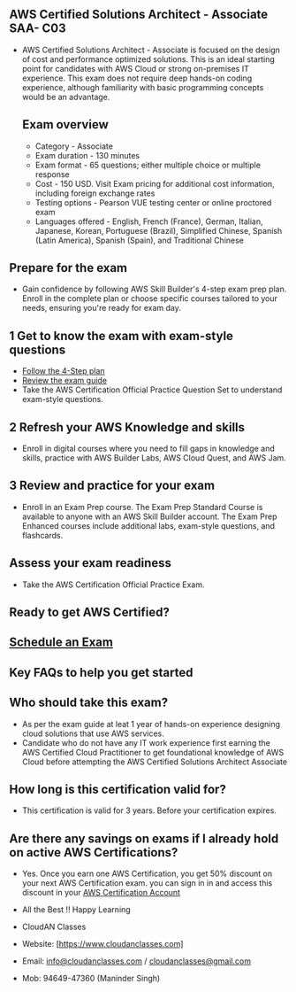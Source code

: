 ## AWS Certified Solutions Architect - Associate SAA- C03

- AWS Certified Solutions Architect - Associate is focused on the design of cost and performance optimized solutions. This is an ideal starting point for candidates with AWS Cloud or strong on-premises IT experience. This exam does not 
  require deep hands-on coding experience, although familiarity with basic programming concepts would be an advantage.

  ## Exam overview

   - Category - Associate
   - Exam duration - 130 minutes
   - Exam format - 65 questions; either multiple choice or multiple response
   - Cost - 150 USD. Visit Exam pricing for additional cost information, including foreign exchange rates
   - Testing options - Pearson VUE testing center or online proctored exam
   - Languages offered - English, French (France), German, Italian, Japanese, Korean, Portuguese (Brazil), Simplified Chinese, Spanish (Latin America), Spanish (Spain), and Traditional Chinese


## Prepare for the exam

   - Gain confidence by following AWS Skill Builder's 4-step exam prep plan. Enroll in the complete plan or choose specific courses tailored to your needs, ensuring you're ready for exam day.

## 1 Get to know the exam with exam-style questions

   - [Follow the 4-Step plan](https://skillbuilder.aws/exam-prep/solutions-architect-associate)
   - [Review the exam guide](https://d1.awsstatic.com/training-and-certification/docs-sa-assoc/AWS-Certified-Solutions-Architect-Associate_Exam-Guide.pdf)
   - Take the AWS Certification Official Practice Question Set to understand exam-style questions.

## 2 Refresh your AWS Knowledge and skills

   - Enroll in digital courses where you need to fill gaps in knowledge and skills, practice with AWS Builder Labs, AWS Cloud Quest, and AWS Jam.

## 3 Review and practice for your exam

   - Enroll in an Exam Prep course. The Exam Prep Standard Course is available to anyone with an AWS Skill Builder account. The Exam Prep Enhanced courses include additional labs, exam-style questions, and flashcards.

## Assess your exam readiness

   - Take the AWS Certification Official Practice Exam.


## Ready to get AWS Certified?

## [Schedule an Exam](https://www.aws.training/certification)

## Key FAQs to help you get started


## Who should take this exam?

   - As per the exam guide at leat 1 year of hands-on experience designing cloud solutions that use AWS services.
   - Candidate who do not have any IT work experience first earning the AWS Certified Cloud Practitioner to get foundational knowledge of AWS Cloud before attempting the AWS Certified Solutions Architect Associate

## How long is this certification valid for?

   - This certification is valid for 3 years. Before your certification expires.

## Are there any savings on exams if I already hold on active AWS Certifications?

   - Yes. Once you earn one AWS Certification, you get 50% discount on your next AWS Certification exam. you can sign in in and access this discount in your [AWS Certification Account](https://www.aws.training/certification)




   - All the Best !! Happy Learning
   - CloudAN Classes
   - Website: [https://www.cloudanclasses.com]
   - Email: info@cloudanclasses.com / cloudanclasses@gmail.com
   - Mob: 94649-47360 (Maninder Singh)



